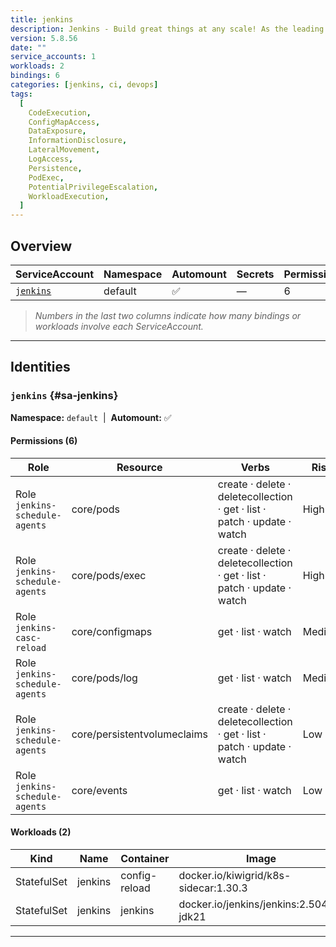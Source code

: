```yaml
---
title: jenkins
description: Jenkins - Build great things at any scale! As the leading open source automation server, Jenkins provides over 2000 plugins to support building, deploying and automating any project.
version: 5.8.56
date: ""
service_accounts: 1
workloads: 2
bindings: 6
categories: [jenkins, ci, devops]
tags:
  [
    CodeExecution,
    ConfigMapAccess,
    DataExposure,
    InformationDisclosure,
    LateralMovement,
    LogAccess,
    Persistence,
    PodExec,
    PotentialPrivilegeEscalation,
    WorkloadExecution,
  ]
---
```


## Overview

| ServiceAccount           | Namespace | Automount | Secrets | Permissions | Workloads |
| ------------------------ | --------- | --------- | ------- | ----------- | --------- |
| [`jenkins`](#sa-jenkins) | default   | ✅        | —       | 6           | 2         |

> _Numbers in the last two columns indicate how many bindings or workloads involve each ServiceAccount._

---

## Identities

### `jenkins` {#sa-jenkins}

**Namespace:** `default` &nbsp;|&nbsp; **Automount:** ✅

#### Permissions (6)

| Role                           | Resource                    | Verbs                                                                    | Risk   |
| ------------------------------ | --------------------------- | ------------------------------------------------------------------------ | ------ |
| Role `jenkins-schedule-agents` | core/pods                   | create · delete · deletecollection · get · list · patch · update · watch | High   |
| Role `jenkins-schedule-agents` | core/pods/exec              | create · delete · deletecollection · get · list · patch · update · watch | High   |
| Role `jenkins-casc-reload`     | core/configmaps             | get · list · watch                                                       | Medium |
| Role `jenkins-schedule-agents` | core/pods/log               | get · list · watch                                                       | Medium |
| Role `jenkins-schedule-agents` | core/persistentvolumeclaims | create · delete · deletecollection · get · list · patch · update · watch | Low    |
| Role `jenkins-schedule-agents` | core/events                 | get · list · watch                                                       | Low    |

#### Workloads (2)

| Kind        | Name    | Container     | Image                                   |
| ----------- | ------- | ------------- | --------------------------------------- |
| StatefulSet | jenkins | config-reload | docker.io/kiwigrid/k8s-sidecar:1.30.3   |
| StatefulSet | jenkins | jenkins       | docker.io/jenkins/jenkins:2.504.2-jdk21 |

---
